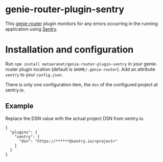 genie-router-plugin-sentry
===========================

This [genie-router](https://github.com/matueranet/genie-router) plugin monitors
for any errors occurring in the running application using [Sentry](https://sentry.io).

# Installation and configuration

Run `npm install matueranet/genie-router-plugin-sentry` in your genie-router plugin
location (default is `$HOME/.genie-router`). Add an attribute `sentry` to your `config.json`.

There is only one configuration item, the `dsn` of the configured project at sentry.io.

## Example

Replace the DSN value with the actual project DSN from sentry.io.

```
{
  "plugins": {
    "sentry": {
      "dsn": "https://******@sentry.io/<project>"
    }
  }
}
```
